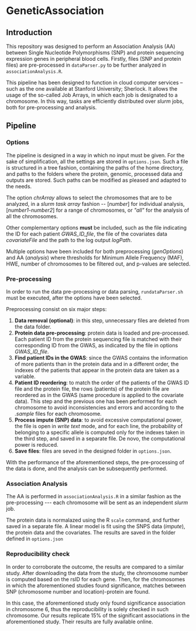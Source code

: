 # GeneticAssociation

## Introduction 

This repository was designed to perform an Association Analysis (AA) between Single Nucleotide Polymorphisms (SNP) and protein sequencing expression genes in peripheral blood cells. Firstly, files (SNP and protein files) are pre-processed in `dataParser.py` to be further analyzed in `associationAnalysis.R`.

This pipeline has been designed to function in cloud computer services &ndash; such as the one available at Stanford University; Sherlock. It allows the usage of the so-called Job Arrays, in which each job is designated to a chromosome. In this way, tasks are efficiently distributed over _slurm_ jobs, both for pre-processing and analysis. 

## Pipeline

### Options 

The pipeline is designed in a way in which no input must be given. For the sake of simplification, all the settings are stored in `options.json`. Such a file is structured in a tree fashion, containing the paths of the home directory, and paths to the folders where the protein, genomic, processed data and outputs are stored. Such paths can be modified as pleased and adapted to the needs. 

The option _chrArray_ allows to select the chromosomes that are to be analyzed, in a _slurm task array_ fashion -- \[_number_\] for individual analysis, \[_number1_-_number2_\] for a range of chromosomes, or _"all"_ for the analysis of all the chromosomes. 

Other complementary options **must** be included, such as the file indicating the ID for each patient *GWAS_ID_file*, the file of the covariates data *covariateFile* and the path to the log output *logPath*.

Multiple options have been included for both preprocessing (*genOptions*) and AA (*analysis*) where thresholds for Minimum Allele Frequency (MAF), HWE, number of chromosomes to be filtered out, and p-values are selected. 

### Pre-processing 

In order to run the data pre-processing or data parsing, `rundataParser.sh` must be executed, after the options have been selected. 

Preprocessing consist on six major steps:
1. **Data removal (optional)**: in this step, unnecessary files are deleted from the data folder. 
2. **Protein data pre-processing**: protein data is loaded and pre-processed. Each patient ID from the protein sequencing file is matched with their corresponding ID from the GWAS, as indicated by the file in options *GWAS_ID_file*.
3. **Find patient IDs in the GWAS**: since the GWAS contains the information of more patients than in the protein data and in a different order, the indexes of the patients that appear in the protein data are taken as a variable. 
4. **Patient ID reordering**: to match the order of the patients of the GWAS ID file and the protein file, the rows (patients) of the protein file are reordered as in the GWAS (same procedure is applied to the covariate data). This step and the previous one has been performed for each chromosome to avoid inconsistencies and errors and according to the *.sample* files for each chromosome. 
5. **Process impute (SNP) data**: to avoid excessive computational power, the file is open in *write text* mode, and for each line, the probability of belonging to a specific allele is computed only for the indexes taken in the third step, and saved in a separate file. De novo, the computational power is reduced. 
6. **Save files**: files are seved in the designed folder in `options.json`. 

With the performance of the aforementioned steps, the pre-processing of the data is done, and the analysis can be subsequently performed. 

### Association Analysis 

The AA is performed in `associationAnalysis.R` in a similar fashion as the pre-processing --- each chromosome will be sent as an independent *slurm* job. 

The protein data is normalazed using the R `scale` command, and further saved in a separate file. A linear model is fit using the SNPS data (*impute*), the protein data and the covariates. The results are saved in the folder defined in `options.json`

### Reproducibility check 

In order to corroborate the outcome, the results are compared to a similar study. After downloading the data from the study, the chromosome number is computed based on the rsID for each gene. Then, for the chromosomes in which the aforementioned studies found significance, matches between SNP (chromosome number and location)-protein are found. 

In this case, the aforementioned study only found significance association in chromosome 6, thus the reproducibility is solely checked in such chromosome. Our results replicate 15% of the significant associations in the aforementioned study. Their results are fully available online.

